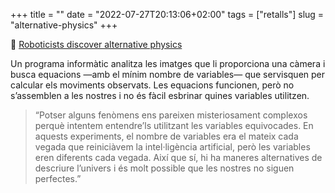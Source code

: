 +++
title = ""
date = "2022-07-27T20:13:06+02:00"
tags = ["retalls"]
slug = "alternative-physics"
+++

📎 [Roboticists discover alternative physics](https://phys.org/news/2022-07-roboticists-alternative-physics.html)

Un programa informàtic analitza les imatges que li proporciona una càmera i busca equacions —amb el mínim nombre de variables— que servisquen per calcular els moviments observats. Les equacions funcionen, però no s’assemblen a les nostres i no és fàcil esbrinar quines variables utilitzen.

> “Potser alguns fenòmens ens pareixen misteriosament complexos perquè intentem entendre’ls utilitzant les variables equivocades. En aquests experiments, el nombre de variables era el mateix cada vegada que reiniciàvem la intel·ligència artificial, però les variables eren diferents cada vegada. Així que sí, hi ha maneres alternatives de descriure l’univers i és molt possible que les nostres no siguen perfectes.”